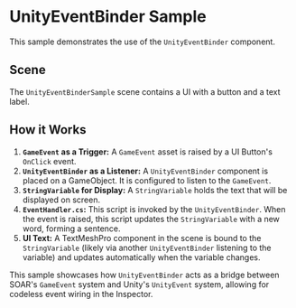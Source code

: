 # UnityEventBinder Sample

This sample demonstrates the use of the `UnityEventBinder` component.

## Scene

The `UnityEventBinderSample` scene contains a UI with a button and a text label.

## How it Works

1.  **`GameEvent` as a Trigger:** A `GameEvent` asset is raised by a UI Button's `OnClick` event.
2.  **`UnityEventBinder` as a Listener:** A `UnityEventBinder` component is placed on a GameObject. It is configured to listen to the `GameEvent`.
3.  **`StringVariable` for Display:** A `StringVariable` holds the text that will be displayed on screen.
4.  **`EventHandler.cs`:** This script is invoked by the `UnityEventBinder`. When the event is raised, this script updates the `StringVariable` with a new word, forming a sentence.
5.  **UI Text:** A TextMeshPro component in the scene is bound to the `StringVariable` (likely via another `UnityEventBinder` listening to the variable) and updates automatically when the variable changes.

This sample showcases how `UnityEventBinder` acts as a bridge between SOAR's `GameEvent` system and Unity's `UnityEvent` system, allowing for codeless event wiring in the Inspector.
